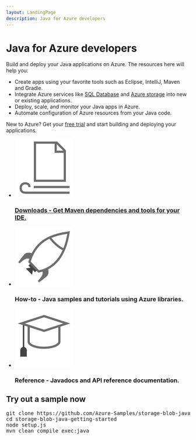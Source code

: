 ```yaml
---
layout: LandingPage
description: Java for Azure developers
---
```


# Java for Azure developers

Build and deploy your Java applications on Azure. The resources here will help you:

- Create apps using your favorite tools such as Eclipse, IntelliJ, Maven and Gradle.
- Integrate Azure services like [SQL Database](https://docs.microsoft.com/en-us/sql/connect/jdbc/microsoft-jdbc-driver-for-sql-server) and [Azure storage](https://docs.microsoft.com/en-us/azure/storage/storage-introduction) into new or existing applications.
- Deploy, scale, and monitor your Java apps in Azure.
- Automate configuration of Azure resources from your Java code.

New to Azure? Get your [free trial](https://azure.microsoft.com/free/) and start building and deploying your applications.

<ul class="panelContent cardsFTitle">
    <li>
        <a href="./download">
        <div class="cardSize">
            <div class="cardPadding">
                <div class="card">
                    <a href="download">
                    <div class="cardImageOuter">
                        <div class="cardImage">
                            <img src="_img/article.svg" alt="" />
                        </div>
                    </div>
                    <div class="cardText">
                        <h3>Downloads - Get Maven dependencies and tools for your IDE.</h3></a>
                    </div>
                </div>
            </div>
        </div>
        </a>
    </li>
    <li>
        <div class="cardSize">
            <div class="cardPadding">
                <div class="card">
                    <div class="cardImageOuter">
                        <div class="cardImage">
                            <img src="_img/deploy.svg" alt="" />
                        </div>
                    </div>
                    <div class="cardText">
                        <h3>How-to - Java samples and tutorials using Azure libraries.</h3>
                    </div>
                </div>
            </div>
        </div>
    </li>
    <li>
        <div class="cardSize">
            <div class="cardPadding">
                <div class="card">
                    <div class="cardImageOuter">
                        <div class="cardImage">
                            <img src="_img/tutorial.svg" alt="" />
                        </div>
                    </div>
                    <div class="cardText">
                        <h3>Reference - Javadocs and API reference documentation.</h3>
                    </div>
                </div>
            </div>
        </div>
    </li>
</ul>



## Try out a sample now

<pre>
git clone https://github.com/Azure-Samples/storage-blob-java-getting-started.git
cd storage-blob-java-getting-started
node setup.js
mvn clean compile exec:java
</pre>

